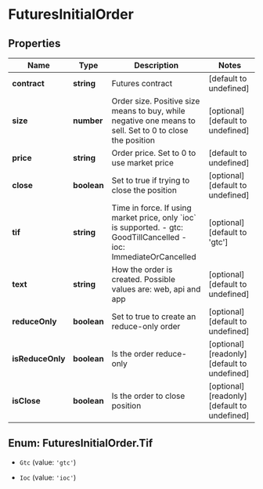 # FuturesInitialOrder

## Properties

Name | Type | Description | Notes
------------ | ------------- | ------------- | -------------
**contract** | **string** | Futures contract | [default to undefined]
**size** | **number** | Order size. Positive size means to buy, while negative one means to sell. Set to 0 to close the position | [optional] [default to undefined]
**price** | **string** | Order price. Set to 0 to use market price | [default to undefined]
**close** | **boolean** | Set to true if trying to close the position | [optional] [default to undefined]
**tif** | **string** | Time in force. If using market price, only &#x60;ioc&#x60; is supported.  - gtc: GoodTillCancelled - ioc: ImmediateOrCancelled | [optional] [default to &#39;gtc&#39;]
**text** | **string** | How the order is created. Possible values are: web, api and app | [optional] [default to undefined]
**reduceOnly** | **boolean** | Set to true to create an reduce-only order | [optional] [default to undefined]
**isReduceOnly** | **boolean** | Is the order reduce-only | [optional] [readonly] [default to undefined]
**isClose** | **boolean** | Is the order to close position | [optional] [readonly] [default to undefined]

## Enum: FuturesInitialOrder.Tif

* `Gtc` (value: `'gtc'`)

* `Ioc` (value: `'ioc'`)


